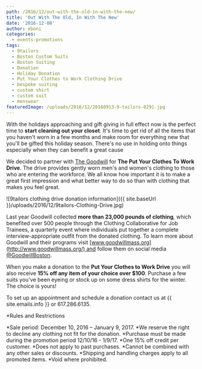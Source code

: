 ```yaml
---
path: /2016/12/out-with-the-old-in-with-the-new/
title: 'Out With The Old, In With The New'
date: '2016-12-08'
author: eboni
categories:
  - events-promotions
tags:
  - 9tailors
  - Boston Custom Suits
  - Boston Suiting
  - Donation
  - Holiday Donation
  - Put Your Clothes to Work Clothing Drive
  - bespoke suiting
  - custom shirt
  - custom suit
  - menswear
featuredImage: /uploads/2016/12/20160913-9-tailors-0291.jpg
---
```

With the holidays approaching and gift giving in full effect now is the perfect time to **start cleaning out your closet**. It's time to get rid of all the items that you haven't worn in a few months and make room for everything new that you'll be gifted this holiday season. There's no use in holding onto things especially when they can benefit a great cause

We decided to partner with [The Goodwill](http://www.goodwillmass.org/) for **The Put Your Clothes To Work Drive**. The drive provides gently worn men's and women's clothing to those who are entering the workforce. We all know how important it is to make a great first impression and what better way to do so than with clothing that makes you feel great.

![9tailors clothing drive donation information]({{ site.baseUrl }}/uploads/2016/12/9tailors-Clothing-Drive.jpg)

Last year Goodwill collected **more than 23,000 pounds of clothing**, which benefited over 500 people through the Clothing Collaborative for Job Trainees, a quarterly event where individuals put together a complete interview-appropriate outfit from the donated clothing. To learn more about Goodwill and their programs visit [www.goodwillmass.org](http://www.goodwillmass.org/) and follow them on social media [@GoodwillBoston](https://www.instagram.com/goodwillboston/).

When you make a donation to the **Put Your Clothes to Work Drive** you will also receive **15% off any item of your choice over $100**. Purchase a few suits you've been eyeing or stock up on some dress shirts for the winter. The choice is yours!

To set up an appointment and schedule a donation contact us at {{ site.emails.info }} or 617.286.6135.

\*Rules and Restrictions

*Sale period: December 10, 2016 – January 9, 2017.
*We reserve the right to decline any clothing not fit for the donation.
*Purchase must be made during the promotion period 12/10/16 - 1/9/17.
*One 15% off credit per customer.
*Does not apply to past purchases.
*Cannot be combined with any other sales or discounts.
*Shipping and handling charges apply to all promoted items.
*Void where prohibited.